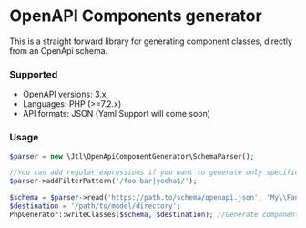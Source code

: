 # OpenAPI Components generator

This is a straight forward library for generating component classes, directly from an OpenApi schema.

### Supported 
- OpenAPI versions: 3.x
- Languages: PHP (>=7.2.x)
- API formats: JSON (Yaml Support will come soon)
 
### Usage
```php
$parser = new \Jtl\OpenApiComponentGenerator\SchemaParser();

//You can add regular expressions if you want to generate only specific components
$parser->addFilterPattern('/foo|bar|yeeha$/');

$schema = $parser->read('https://path.to/schema/openapi.json', 'My\\Fancy\\Model\\Namespace');
$destination = '/path/to/model/directory';
PhpGenerator::writeClasses($schema, $destination); //Generate component models in $destination 
```